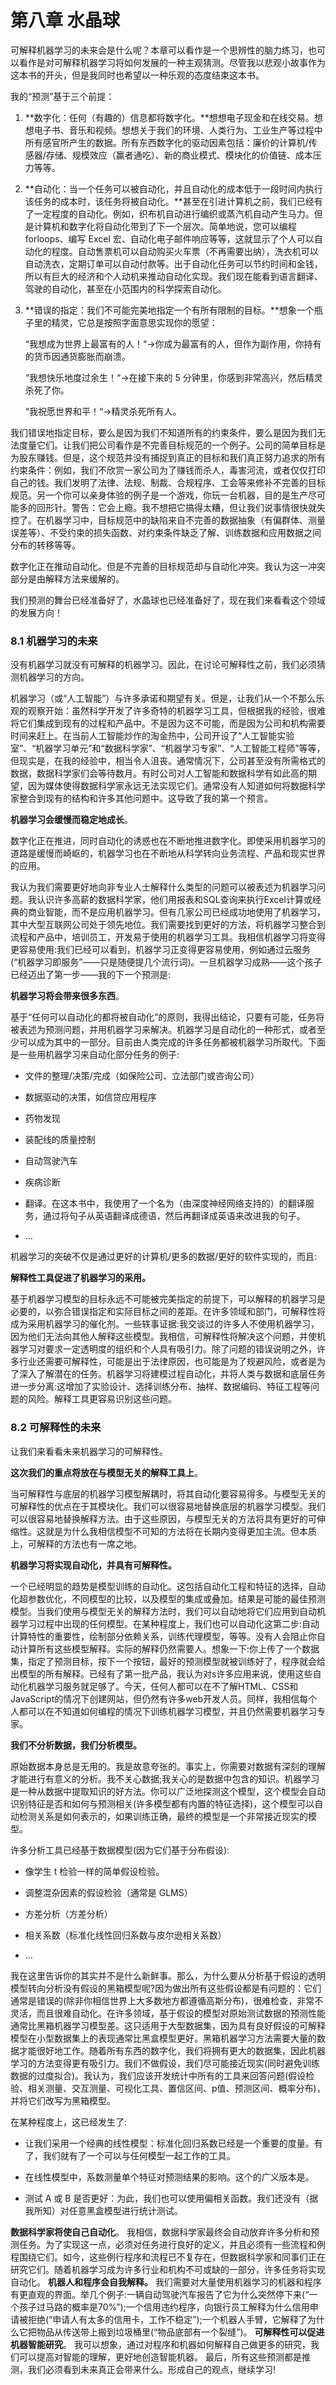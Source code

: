 # 第八章 水晶球

可解释机器学习的未来会是什么呢？本章可以看作是一个思辨性的脑力练习，也可以看作是对可解释机器学习将如何发展的一种主观猜测。尽管我以悲观小故事作为这本书的开头，但是我同时也希望以一种乐观的态度结束这本书。

我的“预测”基于三个前提：

1. **数字化：任何（有趣的）信息都将数字化。**想想电子现金和在线交易。想想电子书、音乐和视频。想想关于我们的环境、人类行为、工业生产等过程中所有感官所产生的数据。所有东西数字化的驱动因素包括：廉价的计算机/传感器/存储、规模效应（赢者通吃）、新的商业模式、模块化的价值链、成本压力等等。

2. **自动化：当一个任务可以被自动化，并且自动化的成本低于一段时间内执行该任务的成本时，该任务将被自动化。**甚至在引进计算机之前，我们已经有了一定程度的自动化。例如，织布机自动进行编织或蒸汽机自动产生马力。但是计算机和数字化将自动化带到了下一个层次。简单地说，您可以编程 forloops、编写 Excel 宏、自动化电子邮件响应等等，这就显示了个人可以自动化的程度。自动售票机可以自动购买火车票（不再需要出纳），洗衣机可以自动洗衣，定期订单可以自动付款等。出于自动化任务可以节约时间和金钱，所以有巨大的经济和个人动机来推动自动化实现。我们现在能看到语言翻译、驾驶的自动化，甚至在小范围内的科学探索自动化。

3. **错误的指定：我们不可能完美地指定一个有所有限制的目标。**想象一个瓶子里的精灵，它总是按照字面意思实现你的愿望：

   “我想成为世界上最富有的人！“->你成为最富有的人，但作为副作用，你持有的货币因通货膨胀而崩溃。

   “我想快乐地度过余生！“->在接下来的 5 分钟里，你感到非常高兴，然后精灵杀死了你。

   “我祝愿世界和平！“->精灵杀死所有人。

我们错误地指定目标，要么是因为我们不知道所有的约束条件，要么是因为我们无法度量它们。让我们把公司看作是不完善目标规范的一个例子。公司的简单目标是为股东赚钱。但是，这个规范并没有捕捉到真正的目标和我们真正努力追求的所有约束条件：例如，我们不欣赏一家公司为了赚钱而杀人，毒害河流，或者仅仅打印自己的钱。我们发明了法律、法规、制裁、合规程序、工会等来修补不完善的目标规范。另一个你可以亲身体验的例子是一个游戏，你玩一台机器，目的是生产尽可能多的回形针。警告：它会上瘾。我不想把它搞得太糟，但让我们说事情很快就失控了。在机器学习中，目标规范中的缺陷来自不完善的数据抽象（有偏群体、测量误差等）、不受约束的损失函数、对约束条件缺乏了解、训练数据和应用数据之间分布的转移等等。

数字化正在推动自动化。但是不完善的目标规范却与自动化冲突。我认为这一冲突部分是由解释方法来缓解的。

我们预测的舞台已经准备好了，水晶球也已经准备好了，现在我们来看看这个领域的发展方向！

### 8.1 机器学习的未来

没有机器学习就没有可解释的机器学习。因此，在讨论可解释性之前，我们必须猜测机器学习的方向。

机器学习（或“人工智能”）与许多承诺和期望有关。但是，让我们从一个不那么乐观的观察开始：虽然科学开发了许多奇特的机器学习工具，但根据我的经验，很难将它们集成到现有的过程和产品中。不是因为这不可能，而是因为公司和机构需要时间来赶上。在当前人工智能炒作的淘金热中，公司开设了“人工智能实验室”、“机器学习单元”和“数据科学家”、“机器学习专家”、“人工智能工程师”等等，但现实是，在我的经验中，相当令人沮丧。通常情况下，公司甚至没有所需格式的数据，数据科学家们会等待数月。有时公司对人工智能和数据科学有如此高的期望，因为媒体使得数据科学家永远无法实现它们。通常没有人知道如何将数据科学家整合到现有的结构和许多其他问题中。这导致了我的第一个预言。

**机器学习会缓慢而稳定地成长**。

数字化正在推进，同时自动化的诱惑也在不断地推进数字化。即使采用机器学习的道路是缓慢而崎岖的，机器学习也在不断地从科学转向业务流程、产品和现实世界的应用。

我认为我们需要更好地向非专业人士解释什么类型的问题可以被表述为机器学习问题。我认识许多高薪的数据科学家，他们用报表和SQL查询来执行Excel计算或经典的商业智能，而不是应用机器学习。但有几家公司已经成功地使用了机器学习，其中大型互联网公司处于领先地位。我们需要找到更好的方法，将机器学习整合到流程和产品中，培训员工，开发易于使用的机器学习工具。我相信机器学习将变得更容易使用:我们已经可以看到，机器学习正变得更容易使用，例如通过云服务(“机器学习即服务”——只是随便提几个流行词)。一旦机器学习成熟——这个孩子已经迈出了第一步——我的下一个预测是:

**机器学习将会带来很多东西**。

基于“任何可以自动化的都将被自动化”的原则，我得出结论，只要有可能，任务将被表述为预测问题，并用机器学习来解决。机器学习是自动化的一种形式，或者至少可以成为其中的一部分。目前由人类完成的许多任务都被机器学习所取代。下面是一些用机器学习来自动化部分任务的例子:

- 文件的整理/决策/完成（如保险公司、立法部门或咨询公司）

- 数据驱动的决策，如信贷应用程序

- 药物发现

- 装配线的质量控制

- 自动驾驶汽车

- 疾病诊断

- 翻译。在这本书中，我使用了一个名为（由深度神经网络支持的）的翻译服务，通过将句子从英语翻译成德语，然后再翻译成英语来改进我的句子。

- …

机器学习的突破不仅是通过更好的计算机/更多的数据/更好的软件实现的，而且:

**解释性工具促进了机器学习的采用。**

基于机器学习模型的目标永远不可能被完美指定的前提下，可以解释的机器学习是必要的，以弥合错误指定和实际目标之间的差距。在许多领域和部门，可解释性将成为采用机器学习的催化剂。一些轶事证据:我交谈过的许多人不使用机器学习，因为他们无法向其他人解释这些模型。我相信，可解释性将解决这个问题，并使机器学习对要求一定透明度的组织和个人具有吸引力。除了问题的错误说明之外，许多行业还需要可解释性，可能是出于法律原因，也可能是为了规避风险，或者是为了深入了解潜在的任务。机器学习将建模过程自动化，并将人类与数据和底层任务进一步分离:这增加了实验设计、选择训练分布、抽样、数据编码、特征工程等问题的风险。解释工具更容易识别这些问题。

### 8.2 可解释性的未来

让我们来看看未来机器学习的可解释性。

**这次我们的重点将放在与模型无关的解释工具上**。

当可解释性与底层的机器学习模型解耦时，将其自动化要容易得多。与模型无关的可解释性的优点在于其模块化。我们可以很容易地替换底层的机器学习模型。我们可以很容易地替换解释方法。由于这些原因，与模型无关的方法将具有更好的可伸缩性。这就是为什么我相信模型不可知的方法将在长期内变得更加主流。但本质上，可解释的方法也有一席之地。

**机器学习将实现自动化，并具有可解释性。**

一个已经明显的趋势是模型训练的自动化。这包括自动化工程和特征的选择，自动化超参数优化，不同模型的比较，以及模型的集成或叠加。结果是可能的最佳预测模型。当我们使用与模型无关的解释方法时，我们可以自动地将它们应用到自动机器学习过程中出现的任何模型。在某种程度上，我们也可以自动化这第二步:自动计算特性的重要性，绘制部分依赖关系，训练代理模型，等等。没有人会阻止你自动计算所有这些模型解释。实际的解释仍然需要人。想象一下:你上传了一个数据集，指定了预测目标，按下一个按钮，最好的预测模型就被训练好了，程序就会给出模型的所有解释。已经有了第一批产品，我认为对s许多应用来说，使用这些自动化机器学习服务就足够了。今天，任何人都可以在不了解HTML、CSS和JavaScript的情况下创建网站，但仍然有许多web开发人员。同样，我相信每个人都可以在不知道如何编程的情况下训练机器学习模型，并且仍然需要机器学习专家。

**我们不分析数据，我们分析模型。**

原始数据本身总是无用的。我是故意夸张的。事实上，你需要对数据有深刻的理解才能进行有意义的分析。我不关心数据;我关心的是数据中包含的知识。机器学习是一种从数据中提取知识的好方法。你可以广泛地探测这个模型，这个模型会自动识别特征是否和如何与预测相关(许多模型都有内置的特征选择)，这个模型可以自动检测关系是如何表示的，如果训练正确，最终的模型是一个非常接近现实的模型。

许多分析工具已经基于数据模型(因为它们基于分布假设):

- 像学生 t 检验一样的简单假设检验。

- 调整混杂因素的假设检验（通常是 GLMS）

- 方差分析（方差分析）

- 相关系数（标准化线性回归系数与皮尔逊相关系数）

- …

我在这里告诉你的其实并不是什么新鲜事。那么，为什么要从分析基于假设的透明模型转向分析没有假设的黑箱模型呢?因为做出所有这些假设都是有问题的：它们通常是错误的(除非你相信世界上大多数地方都遵循高斯分布)，很难检查，非常不灵活，而且很难自动化。在许多领域，基于假设的模型对原始测试数据的预测性能通常比黑箱机器学习模型差。这只适用于大型数据集，因为具有良好假设的可解释模型在小型数据集上的表现通常比黑盒模型更好。黑箱机器学习方法需要大量的数据才能很好地工作。随着所有东西的数字化，我们将拥有更大的数据集，因此机器学习的方法变得更有吸引力。我们不做假设，我们尽可能接近现实(同时避免训练数据的过度拟合)。我认为，我们应该开发统计中所有的工具来回答问题(假设检验、相关测量、交互测量、可视化工具、置信区间、p值、预测区间、概率分布)，并将它们改写为黑箱模型。

在某种程度上，这已经发生了:

- 让我们采用一个经典的线性模型：标准化回归系数已经是一个重要的度量。有了，我们就有了一个可以与任何模型一起工作的工具。

- 在线性模型中，系数测量单个特征对预测结果的影响。这个的广义版本是。

- 测试 A 或 B 是否更好：为此，我们也可以使用偏相关函数。我们还没有（据我所知）对任意黑盒模型进行统计测试。

**数据科学家将使自己自动化**。
我相信，数据科学家最终会自动放弃许多分析和预测任务。为了实现这一点，必须对任务进行良好的定义，并且必须有一些流程和例程围绕它们。如今，这些例行程序和流程已不复存在，但数据科学家和同事们正在研究它们。随着机器学习成为许多行业和机构不可或缺的一部分，许多任务将实现自动化。
**机器人和程序会自我解释。**
我们需要对大量使用机器学习的机器和程序有更直观的界面。举几个例子:一辆自动驾驶汽车报告了它为什么突然停下来(“一个孩子过马路的概率是70%”);一个信用违约程序，向银行员工解释为什么信用申请被拒绝(“申请人有太多的信用卡，工作不稳定”);一个机器人手臂，它解释了为什么它把物品从传送带上搬到垃圾桶里(“物品底部有一个裂缝”)。
**可解释性可以促进机器智能研究**。
我可以想象，通过对程序和机器如何解释自己做更多的研究，我们可以提高对智能的理解，更好地创造智能机器。
最后，所有这些预测都是推测，我们必须看到未来真正会带来什么。形成自己的观点，继续学习!
